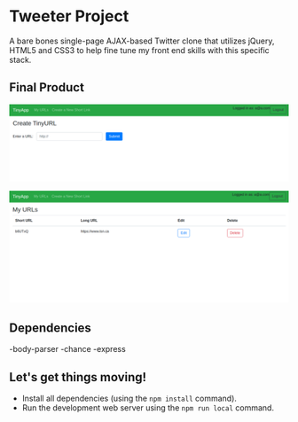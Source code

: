 # Tweeter Project

A bare bones single-page AJAX-based Twitter clone that utilizes jQuery, HTML5 and CSS3 to help fine tune my front end skills with this specific stack.

## Final Product

!["Screenshot of create a link page"](https://github.com/carterhem/tinyapp/blob/master/docs/create-a-link-page.png?raw=true)

!["screenshot of urls page"](https://github.com/carterhem/tinyapp/blob/master/docs/urls-page.png?raw=true)

## Dependencies

-body-parser
-chance
-express

## Let's get things moving!

- Install all dependencies (using the `npm install` command).
- Run the development web server using the `npm run local` command.
